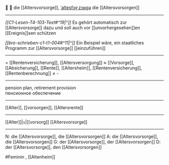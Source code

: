 👴 🔴 die [[Altersvorsorge]], [ˈaltɐsfɔɐ̯ˌzɔʁɡə](https://youglish.com/pronounce/Altersvorsorge/german)
die [[Altersvorsorgen]]

---
*[[C1-Lesen-T4-103-Text#^19|^]]* Es gehört automatisch zur [[Altersvorsorge]] dazu und soll auch vor [[unvorhergesehen]]en [[Ereignis]]sen schützen

*[[bro-schrieben-c1-t1-004#^11|^]]* Ein Beispiel wäre, ein staatliches Programm zur [[Altersvorsorge]] [[einzuführen]]


---
= [[Rentenversicherung]], [[Altersversorgung]]
≈ [[Vorsorge]], [[Absicherung]], [[Rente]], [[Altersheim]], [[Rentenversicherung]], [[Rentenberechnung]]
≠ -

---
pension plan, retirement provision  
пенсионное обеспечение

---
[[Alter]], [[vorsorgen]], [[Altersrente]]

---
[[Alter]]|`s`|[[vorsorg]]
[[Altersvorsorge]]


---
N: die [[Altersvorsorge]], die [[Altersvorsorgen]]
A: die [[Altersvorsorge]], die [[Altersvorsorgen]]
G: der [[Altersvorsorge]], der [[Altersvorsorgen]]
D: der [[Altersvorsorge]], den [[Altersvorsorgen]]


#Feminin , [[Altenheim]]
